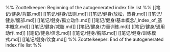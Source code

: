 %% Zoottelkeeper: Beginning of the autogenerated index file list  %%
 [[笔记/健身/背部.md]]
 [[笔记/健身/法则.md]]
 [[笔记/健身/放松，热身.md]]
 [[笔记/健身/腹部.md]]
 [[笔记/健身/孤立动作.md]]
 [[笔记/健身/基本概念/_Index_of_基本概念.md]]
 [[笔记/健身/减脂.md]]
 [[笔记/健身/力量训练.md]]
 [[笔记/健身/通用动作.md]]
 [[笔记/健身/信念.md]]
 [[笔记/健身/胸部.md]]
 [[笔记/健身/训练模式.md]]
 [[笔记/健身/饮食.md]]
%% Zoottelkeeper: End of the autogenerated index file list  %%
